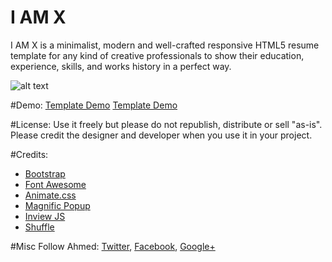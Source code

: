 # I AM X
I AM X is a minimalist, modern and well-crafted responsive HTML5 resume template for any kind of creative professionals to show their education, experience, skills, and works history in a perfect way.

![alt text](http://trendytheme.net/wp-content/uploads/edd/2015/10/Futani-Admin-Board-Preview-11.jpg "iamx")

#Demo:
[Template Demo](http://trendytheme.net/demo/iamx/v/)
<a href="http://trendytheme.net/demo/iamx/v/" target="_blank">Template Demo</a>

#License: 
Use it freely but please do not republish, distribute or sell "as-is". Please credit the designer and developer when you use it in your project.

#Credits: 
- [Bootstrap](http://getbootstrap.com/)
- [Font Awesome](https://fortawesome.github.io/Font-Awesome/)
- [Animate.css](https://daneden.github.io/animate.css/)
- [Magnific Popup](http://dimsemenov.com/plugins/magnific-popup/)
- [Inview JS](https://github.com/protonet/jquery.inview)
- [Shuffle](http://vestride.github.io/Shuffle/)

#Misc
Follow Ahmed: [Twitter](https://twitter.com/ahmedfaruk_me), [Facebook](https://www.facebook.com/ahmedfaruk.me), [Google+](https://plus.google.com/u/0/114068300126923667161)

